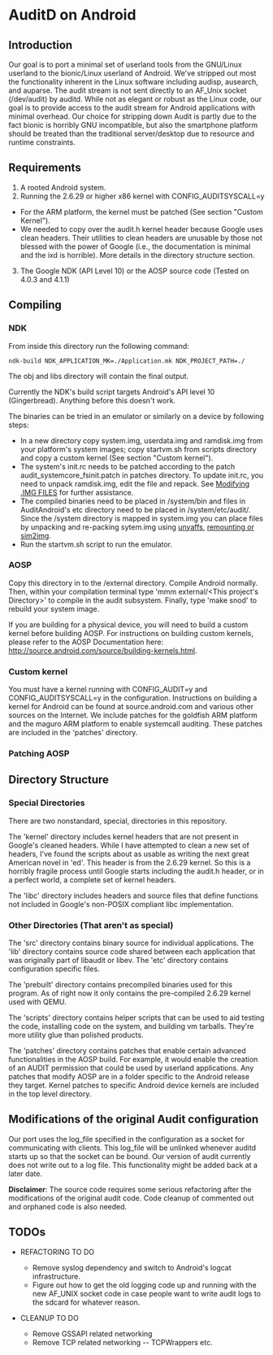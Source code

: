 # AuditD on Android #

## Introduction ##
Our goal is to port a minimal set of userland tools from the GNU/Linux userland to the bionic/Linux userland of Android. We've stripped out most the functionality inherent in the Linux software including audisp, ausearch, and auparse. The audit stream is not sent directly to an AF_Unix socket (/dev/audit) by auditd. While not as elegant or robust as the Linux code, our goal is to provide access to the audit stream for Android applications with minimal overhead. Our choice for stripping down Audit is partly due to the fact bionic is horribly GNU incompatible, but also the smartphone platform should be treated than the traditional server/desktop due to resource and runtime constraints.

## Requirements ##
1. A rooted Android system.
2. Running the 2.6.29 or higher x86 kernel with CONFIG_AUDITSYSCALL=y
  * For the ARM platform, the kernel must be patched (See section "Custom Kernel").
  * We needed to copy over the audit.h kernel header because Google uses clean headers. Their utilities to clean headers are unusable by those not blessed with the power of Google (i.e., the documentation is minimal and the ixd is horrible). More details in the directory structure section.
3. The Google NDK (API Level 10) or the AOSP source code (Tested on 4.0.3 and 4.1.1)

## Compiling ##

### NDK ###
From inside this directory run the following command: 

`ndk-build NDK_APPLICATION_MK=./Application.mk NDK_PROJECT_PATH=./`

The obj and libs directory will contain the final output.

Currently the NDK's build script targets Android's API level 10 (Gingerbread). Anything before this doesn't work.

The binaries can be tried in an emulator or similarly on a device by following steps:

* In a new directory copy system.img, userdata.img and ramdisk.img from your platform's system images; copy startvm.sh from scripts directory and copy a custom kernel (See section "Custom kernel").
* The system's init.rc needs to be patched according to the patch audit_systemcore_fsinit.patch in patches directory. To update init.rc, you need to unpack ramdisk.img, edit the file and repack. See [Modifying .IMG FILES](http://omappedia.org/wiki/Android_eMMC_Booting#Modifying_.IMG_Files) for further assistance.
* The compiled binaries need to be placed in /system/bin and files in AuditAndroid's etc directory need to be placed in /system/etc/audit/. Since the /system directory is mapped in system.img you can place files by unpacking and re-packing sytem.img using [unyaffs](http://code.google.com/p/unyaffs/), [remounting or sim2img](http://omappedia.org/wiki/Android_eMMC_Booting#Modifying_.IMG_Files).
* Run the startvm.sh script to run the emulator.

### AOSP ###
Copy this directory in to the <AndroidBuildRoot>/external directory. Compile Android normally. Then, within your compilation terminal type 'mmm external/<This project's Directory>' to compile in the audit subsystem. Finally, type 'make snod' to rebuild your system image. 

If you are building for a physical device, you will need to build a custom kernel before building AOSP. For instructions on building custom kernels, please refer to the AOSP Documentation here: http://source.android.com/source/building-kernels.html. 

### Custom kernel ###
You must have a kernel running with CONFIG_AUDIT=y and CONFIG_AUDITSYSCALL=y in the configuration. Instructions on building a kernel for Android can be found at source.android.com and various other sources on the Internet. We include patches for the goldfish ARM platform and the maguro ARM platform to enable systemcall auditing. These patches are included in the 'patches' directory.

### Patching AOSP ###

## Directory Structure ##

### Special Directories ###

There are two nonstandard, special, directories in this repository.

The 'kernel' directory includes kernel headers that are not present in Google's cleaned headers. While I have attempted to clean a new set of headers, I've found the scripts about as usable as writing the next great American novel in 'ed'. This header is from the 2.6.29 kernel. So this is a horribly fragile process until Google starts including the audit.h header, or in a perfect world, a complete set of kernel headers.

The 'libc' directory includes headers and source files that define functions not included in Google's non-POSIX compliant libc implementation. 

### Other Directories (That aren't as special) ###

The 'src' directory contains binary source for individual applications. The 'lib' directory contains source code shared between each application that was originally part of libaudit or libev. The 'etc' directory contains configuration specific files.

The 'prebuilt' directory contains precompiled binaries used for this program. As of right now it only contains the pre-compiled 2.6.29 kernel used with QEMU.

The 'scripts' directory contains helper scripts that can be used to aid testing the code, installing code on the system, and building vm tarballs. They're more utility glue than polished products.

The 'patches' directory contains patches that enable certain advanced functionalities in the AOSP build. For example, it would enable the creation of an AUDIT permission that could be used by userland applications. Any patches that modify AOSP are in a folder specific to the Android release they target. Kernel patches to specific Android device kernels are included in the top level directory.

## Modifications of the original Audit configuration ##

Our port uses the log_file specified in the configuration as a socket for communicating with clients. This log_file will be unlinked whenever auditd starts up so that the socket can be bound. Our version of audit currently does not write out to a log file. This functionality might be added back at a later date.

__Disclaimer__: The source code requires some serious refactoring after the modifications of the original audit code. Code cleanup of commented out and orphaned code is also needed.

## TODOs ##

- REFACTORING TO DO
  - Remove syslog dependency and switch to Android's logcat infrastructure.
  - Figure out how to get the old logging code up and running with the new
    AF_UNIX socket code in case people want to write audit logs to the 
    sdcard for whatever reason.

- CLEANUP TO DO
  - Remove GSSAPI related networking
  - Remove TCP related networking -- TCPWrappers etc.
